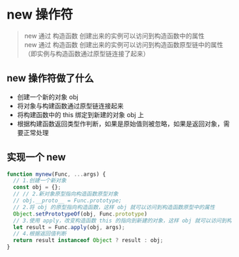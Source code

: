 # new 操作符

> new 通过 构造函数 创建出来的实例可以访问到构造函数中的属性  
> new 通过 构造函数 创建出来的实例可以访问到构造函数原型链中的属性（即实例与构造函数通过原型链连接了起来）

## new 操作符做了什么

- 创建一个新的对象 obj
- 将对象与构建函数通过原型链连接起来
- 将构建函数中的 this 绑定到新建的对象 obj 上
- 根据构建函数返回类型作判断，如果是原始值则被忽略，如果是返回对象，需要正常处理

## 实现一个 new

```js
function mynew(Func, ...args) {
  // 1.创建一个新对象
  const obj = {};
  // // 2.新对象原型指向构造函数原型对象
  // obj.__proto__ = Func.prototype;
  // 2.将 obj 的原型指向构造函数，这样 obj 就可以访问到构造函数原型中的属性
  Object.setPrototypeOf(obj, Func.prototype)
  // 3.使用 apply，改变构造函数 this 的指向到新建的对象，这样 obj 就可以访问到构造函数中的属性
  let result = Func.apply(obj, args);
  // 4.根据返回值判断
  return result instanceof Object ? result : obj;
}
```
